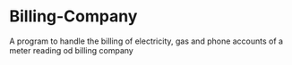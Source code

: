 # Billing-Company
A program to handle the billing of electricity, gas and phone  accounts of a meter reading od billing company
